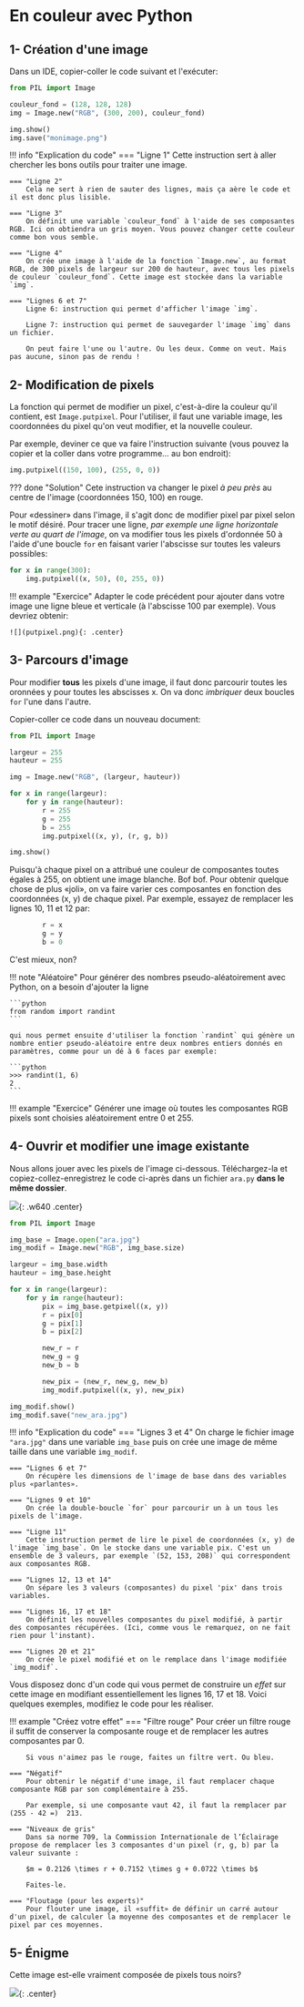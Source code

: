# En couleur avec Python

## 1- Création d'une image
Dans un IDE, copier-coller le code suivant et l'exécuter:

```python
from PIL import Image

couleur_fond = (128, 128, 128)
img = Image.new("RGB", (300, 200), couleur_fond)

img.show()
img.save("monimage.png")
```

!!! info "Explication du code"
    === "Ligne 1"
        Cette instruction sert à aller chercher les bons outils pour traiter une image.
    
    === "Ligne 2"
        Cela ne sert à rien de sauter des lignes, mais ça aère le code et il est donc plus lisible.
    
    === "Ligne 3"
        On définit une variable `couleur_fond` à l'aide de ses composantes RGB. Ici on obtiendra un gris moyen. Vous pouvez changer cette couleur comme bon vous semble.
    
    === "Ligne 4"
        On crée une image à l'aide de la fonction `Image.new`, au format RGB, de 300 pixels de largeur sur 200 de hauteur, avec tous les pixels de couleur `couleur_fond`. Cette image est stockée dans la variable `img`.

    === "Lignes 6 et 7"
        Ligne 6: instruction qui permet d'afficher l'image `img`.

        Ligne 7: instruction qui permet de sauvegarder l'image `img` dans un fichier.

        On peut faire l'une ou l'autre. Ou les deux. Comme on veut. Mais pas aucune, sinon pas de rendu !


## 2- Modification de pixels

La fonction qui permet de modifier un pixel, c'est-à-dire la couleur qu'il contient, est `Image.putpixel`. Pour l'utiliser, il faut une variable image, les coordonnées du pixel qu'on veut modifier, et la nouvelle couleur.

Par exemple, deviner ce que va faire l'instruction suivante (vous pouvez la copier et la coller dans votre programme... au bon endroit):

```python
img.putpixel((150, 100), (255, 0, 0))
```

??? done "Solution"
    Cete instruction va changer le pixel *à peu près* au centre de l'image (coordonnées 150, 100) en rouge.

Pour «dessiner» dans l'image, il s'agit donc de modifier pixel par pixel selon le motif désiré. Pour tracer une ligne, *par exemple une ligne horizontale verte au quart de l'image*, on va modifier tous les pixels d'ordonnée 50 à l'aide d'une boucle `for` en faisant varier l'abscisse sur toutes les valeurs possibles:

```python
for x in range(300):
    img.putpixel((x, 50), (0, 255, 0))
```

!!! example "Exercice"
    Adapter le code précédent pour ajouter dans votre image une ligne bleue et verticale (à l'abscisse 100 par exemple). Vous devriez obtenir:

    ![](putpixel.png){: .center}


## 3- Parcours d'image

Pour modifier **tous** les pixels d'une image, il faut donc parcourir toutes les oronnées y pour toutes les abscisses x. On va donc *imbriquer* deux boucles `for` l'une dans l'autre.

Copier-coller ce code dans un nouveau document:

```python
from PIL import Image

largeur = 255
hauteur = 255

img = Image.new("RGB", (largeur, hauteur))

for x in range(largeur):
    for y in range(hauteur):
        r = 255
        g = 255
        b = 255
        img.putpixel((x, y), (r, g, b))

img.show()
```
Puisqu'à chaque pixel on a attribué une couleur de composantes toutes égales à 255, on obtient une image blanche. Bof bof.
Pour obtenir quelque chose de plus «joli», on va faire varier ces composantes en fonction des coordonnées (x, y) de chaque pixel. Par exemple, essayez de remplacer les lignes 10, 11 et 12 par:

```python linenums="10"
        r = x
        g = y
        b = 0
```

C'est mieux, non?



!!! note "Aléatoire"
    Pour générer des nombres pseudo-aléatoirement avec Python, on a besoin d'ajouter la ligne

    ```python
    from random import randint
    ```
    
    qui nous permet ensuite d'utiliser la fonction `randint` qui génère un nombre entier pseudo-aléatoire entre deux nombres entiers donnés en paramètres, comme pour un dé à 6 faces par exemple:

    ```python
    >>> randint(1, 6)
    2
    ```

!!! example "Exercice"
    Générer une image où toutes les composantes RGB pixels sont choisies aléatoirement entre 0 et 255.

## 4- Ouvrir et modifier une image existante

Nous allons jouer avec les pixels de l'image ci-dessous. Téléchargez-la et copiez-collez-enregistrez le code ci-après dans un fichier `ara.py`  **dans le même dossier**.

![](ara.jpg){: .w640 .center}

```python
from PIL import Image

img_base = Image.open("ara.jpg")
img_modif = Image.new("RGB", img_base.size)

largeur = img_base.width
hauteur = img_base.height

for x in range(largeur):
    for y in range(hauteur):
        pix = img_base.getpixel((x, y))
        r = pix[0]
        g = pix[1]
        b = pix[2]

        new_r = r
        new_g = g
        new_b = b

        new_pix = (new_r, new_g, new_b)
        img_modif.putpixel((x, y), new_pix)

img_modif.show()    
img_modif.save("new_ara.jpg")
```

!!! info "Explication du code"
    === "Lignes 3 et 4"
        On charge le fichier image `"ara.jpg"` dans une variable `img_base` puis on crée une image de même taille dans une variable `img_modif`.
    
    === "Lignes 6 et 7"
        On récupère les dimensions de l'image de base dans des variables plus «parlantes».

    === "Lignes 9 et 10"
        On crée la double-boucle `for` pour parcourir un à un tous les pixels de l'image.

    === "Ligne 11"
        Cette instruction permet de lire le pixel de coordonnées (x, y) de l'image `img_base`. On le stocke dans une variable pix. C'est un ensemble de 3 valeurs, par exemple `(52, 153, 208)` qui correspondent aux composantes RGB.

    === "Lignes 12, 13 et 14"
        On sépare les 3 valeurs (composantes) du pixel 'pix' dans trois variables.

    === "Lignes 16, 17 et 18"
        On définit les nouvelles composantes du pixel modifié, à partir des composantes récupérées. (Ici, comme vous le remarquez, on ne fait rien pour l'instant).

    === "Lignes 20 et 21"
        On crée le pixel modifié et on le remplace dans l'image modifiée `img_modif`.

Vous disposez donc d'un code qui vous permet de construire un *effet* sur cette image en modifiant essentiellement les lignes 16, 17 et 18. Voici quelques exemples, modifiez le code pour les réaliser.

!!! example "Créez votre effet"
    === "Filtre rouge"
        Pour créer un filtre rouge il suffit de conserver la composante rouge et de remplacer les autres composantes par 0.

        Si vous n'aimez pas le rouge, faites un filtre vert. Ou bleu.

    === "Négatif"
        Pour obtenir le négatif d'une image, il faut remplacer chaque composante RGB par son complémentaire à 255.
        
        Par exemple, si une composante vaut 42, il faut la remplacer par (255 - 42 =)  213.

    === "Niveaux de gris"
        Dans sa norme 709, la Commission Internationale de l’Éclairage propose de remplacer les 3 composantes d'un pixel (r, g, b) par la valeur suivante :
        
        $m = 0.2126 \times r + 0.7152 \times g + 0.0722 \times b$

        Faites-le.

    === "Floutage (pour les experts)"
        Pour flouter une image, il «suffit» de définir un carré autour d'un pixel, de calculer la moyenne des composantes et de remplacer le pixel par ces moyennes.

## 5- Énigme

Cette image est-elle vraiment composée de pixels tous noirs?

![](message.png){: .center}